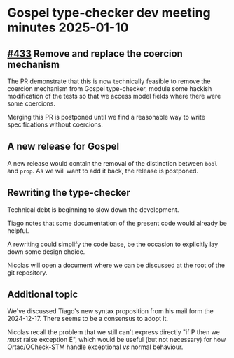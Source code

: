 # Gospel type-checker dev meeting minutes 2025-01-10

## [#433](https://github.com/ocaml-gospel/gospel/pull/433) Remove and replace the coercion mechanism

The PR demonstrate that this is now technically feasible to remove the coercion
mechanism from Gospel type-checker, module some hackish modification of the
tests so that we access model fields where there were some coercions.

Merging this PR is postponed until we find a reasonable way to write
specifications without coercions.

## A new release for Gospel

A new release would contain the removal of the distinction between `bool` and
`prop`. As we will want to add it back, the release is postponed.

## Rewriting the type-checker

Technical debt is beginning to slow down the development.

Tiago notes that some documentation of the present code would already be
helpful.

A rewriting could simplify the code base, be the occasion to explicitly lay
down some design choice.

Nicolas will open a document where we can be discussed at the root of the git
repository.

## Additional topic

We've discussed Tiago's new syntax proposition from his mail form the 2024-12-17.
There seems to be a consensus to adopt it.

Nicolas recall the problem that we still can't express directly "if P then we
*must* raise exception E", which would be useful (but not necessary) for how
Ortac/QCheck-STM handle exceptional *vs* normal behaviour.
